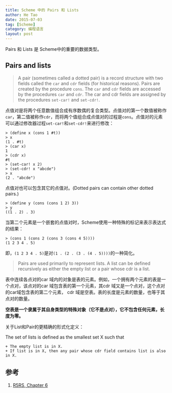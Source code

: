 ```yaml
---
title: Scheme 中的 Pairs 和 Lists
author: He Tao
date: 2015-07-03
tag: [Scheme]
category: 编程语言
layout: post
---
```


Pairs 和 Lists 是 Scheme中的重要的数据类型。

<!--more-->

Pairs and lists
----------------

> A pair (sometimes called a dotted pair) is a record structure with two fields called the `car` and `cdr` fields (for historical reasons).
Pairs are created by the procedure `cons`. The `car` and `cdr` fields are accessed by the procedures `car` and `cdr`.
The car and cdr fields are assigned by the procedures `set-car!` and `set-cdr!`.

点值对是将两个任意数值组合成有序数偶的复合类型。点值对的第一个数值被称作`car`，第二值被称作`cdr`，而将两个值组合成点值对的过程是`cons`。点值对的元素可以通过修改器过程`set-car!`和`set-cdr!`来进行修改：

    > (define x (cons 1 #t))
    > x
    (1 . #t)
    > (car x)
    1
    > (cdr x)
    #t
    > (set-car! x 2)
    > (set-cdr! x "abcde")
    > x
    (2 . "abcde")

点值对也可以包含其它的点值对。(Dotted pairs can contain other dotted pairs.)

    > (define y (cons (cons 1 2) 3))
    > y
    ((1 . 2) . 3)

当第二个元素是一个嵌套的点值对时，Scheme使用一种特殊的标记来表示表达式的结果：

    > (cons 1 (cons 2 (cons 3 (cons 4 5))))
    (1 2 3 4 . 5)

即，`(1 2 3 4 . 5)`是对`(1 . (2 . (3 . (4 . 5))))`的一种简化。

> Pairs are used primarily to represent lists. A list can be defined recursively as either the empty list or a pair whose cdr is a list.

表中连续各点对的car 域内的对象是表的元素。例如，一个拥有两个元素的表是一个点对，该点对的car 域包含表的第一个元素，其cdr 域又是一个点对，这个点对的car域包含表的第二个元素， cdr 域是空表。表的长度是元素的数量，也等于其点对的数量。

**空表是一个隶属于其自身类型的特殊对象（它不是点对），它不包含任何元素，长度为零。**

关于List和Pair的更精确的形式化定义：

The set of lists is defined as the smallest set X such that

    + The empty list is in X.
    + If list is in X, then any pair whose cdr field contains list is also in X.

参考
---

1. [R5RS, Chapter 6](http://www.schemers.org/Documents/Standards/R5RS/HTML/r5rs-Z-H-9.html#%_sec_6.3.2)

